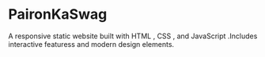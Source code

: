 # PaironKaSwag
A responsive static website built with HTML , CSS , and JavaScript .Includes interactive featuress and modern design elements.
